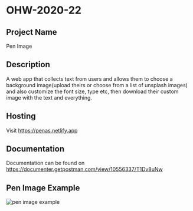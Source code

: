 # OHW-2020-22

## Project Name

Pen Image

## Description

A web app that collects text from users and allows them to choose a background image(upload theirs or choose from a list of unsplash images) and also customize the font size, type etc, then download their custom image with the text and everything.

## Hosting

Visit https://penas.netlify.app

## Documentation

Documentation can be found on https://documenter.getpostman.com/view/10556337/T1Dv8uNw

## Pen Image Example

![pen image example](https://github.com/olawale1rty/ohw-2020-22/blob/backend/penImageExample.jpeg?raw=true)